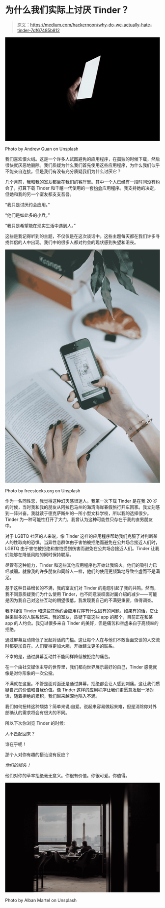 # 为什么我们实际上讨厌 Tinder？

> 原文：<https://medium.com/hackernoon/why-do-we-actually-hate-tinder-7df67485b812>

![](img/db83f9dcf6233e3524c37ac9e0c76407.png)

Photo by Andrew Guan on Unsplash

我们喜欢恨火绒。这是一个许多人试图避免的应用程序，在孤独的时候下载，然后很快就厌恶地删除。我们质疑为什么我们首先使用这些应用程序，为什么我们似乎不能亲自连接。但是我们有没有充分质疑我们为什么讨厌它？

几个月前，我和我的室友都坐在我们的客厅里。其中一个人已经有一段时间没有约会了，打算下载 Tinder 和千禧一代使用的一套[约会](https://hackernoon.com/tagged/dating)应用程序。我支持她的决定，但她和我的另一个室友都支支吾吾。

“我只是讨厌约会应用。”

“他们是如此多的小兵。”

“我只是希望能在现实生活中遇到人。”

这些是我记得听到的主题，不仅仅是在这次谈话中。这些主题每天都在我们许多寻找伴侣的人中出现。我们中的很多人都对约会的现状感到失望和沮丧。

![](img/6eaa2742d8a15e7243147a9f30c12d40.png)

Photo by freestocks.org on Unsplash

作为一名同性恋，我觉得这种幻灭感很迷人。我第一次下载 Tinder 是在我 20 岁的时候，当时我和我的朋友从阿拉巴马州的海湾海岸春假旅行开车回家。我立刻感到一阵兴奋。我就读于德克萨斯州的一所小型文科学校，所以我的选择很少。Tinder 为一种可能性打开了大门，我曾认为这种可能性只存在于我的直男朋友中。

对于 LGBTQ 社区的人来说，像 Tinder 这样的应用程序帮助我们克服了对判断某人的性取向的恐惧。当异性恋群体由于害怕被拒绝而避免在公共场合接近人们时，LGBTQ 由于害怕被拒绝和害怕受到伤害而避免在公共场合接近人们。Tinder 让我们能够在降低风险的同时保持联系。

尽管有这种能力，Tinder 和这些其他应用程序也开始让我恼火。他们的吸引力已经减弱。就像我的许多朋友和同龄人一样，他们的使用更频繁地导致空虚而不是满足。

基于这种日益增长的不满，我的室友们对 Tinder 的抱怨引起了我的共鸣。然而，我不同意质疑我们为什么使用 Tinder，也不同意哀叹面对面介绍的减少——可能是因为我自己对这些互动的期望很低。我发现我自己的不满更重要，值得调查。

我不相信 Tinder 和这些其他约会应用程序有什么固有的问题。如果有的话，它让越来越多的人联系起来。我的室友，质疑下载这些 app 的那个，目前正在和某 app 的人约会。我见过很多来自 Tinder 的美好，但是痛苦和空虚来自于高频率的拒绝。

通过屏幕互动降低了发起对话的门槛。这让每个人在与他们不敢当面交谈的人交流时都更加自在。人们变得更加大胆，开始建立更多的联系。

不幸的是，通过屏幕互动并不能同样降低被拒绝的痛苦。

在一个由社交媒体主导的世界里，我们都向世界展示最好的自己，Tinder 感觉就像是对你形象的一次公投。

不满就在这里。不管是面对面还是通过屏幕，拒绝都会让人感到刺痛。这让我们质疑自己的价值和自我价值。像 Tinder 这样的应用程序让我们更愿意发起一场对话，随着拒绝的累积，我们越来越深地陷入不满。

我们如何扭转这种颓势？简单来说:自爱。说起来容易做起来难，但是消除你对外部确认的需求将会有很大的不同。

所以下次你浏览 Tinder 的时候:

人不匹配回来？

谁在乎呢！

那个人对你有趣的搭讪没有反应？

*他们的损失！*

他们对你的草率拒绝毫无意义。你很有价值。你很可爱。你值得。

![](img/3f8b42989cc6cebff26466e9cec8b2b5.png)

Photo by Alban Martel on Unsplash